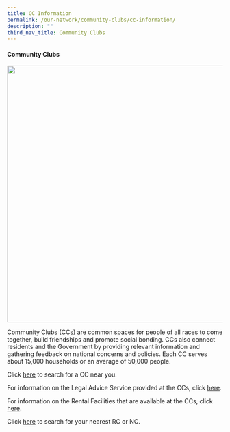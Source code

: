 ```yaml
---
title: CC Information
permalink: /our-network/community-clubs/cc-information/
description: ""
third_nav_title: Community Clubs
---
```

#### Community Clubs

<img style="width:600px" align="center" src="/images/Our%20Network/Community%20Club/MacPherson%20CC%20Photograph.jpg">

Community Clubs (CCs) are common spaces for people of all races to come together, build friendships and promote social bonding. CCs also connect residents and the Government by providing relevant information and gathering feedback on national concerns and policies. Each CC serves about 15,000 households or an average of 50,000 people.

Click [here](https://www.onepa.gov.sg/cc) to search for a CC near you.

For information on the Legal Advice Service provided at the CCs, click [here](/our-network/community-clubs/legal-advice-service).

For information on the Rental Facilities that are available at the CCs, click [here](/our-network/community-clubs/rentals).

Click [here](https://www.onepa.gov.sg/rc) to search for your nearest RC or NC.